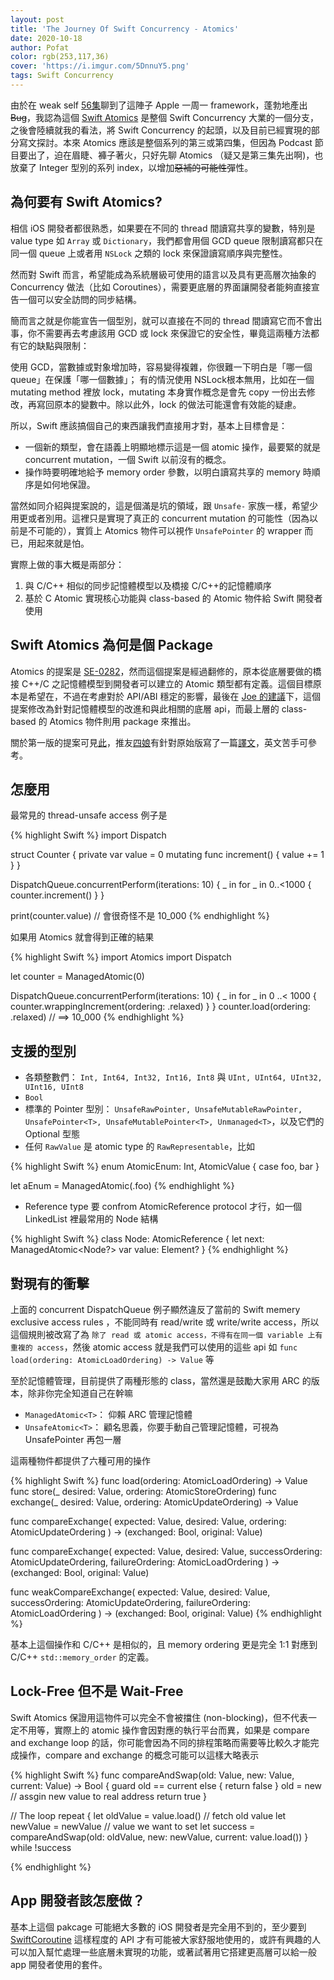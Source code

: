 ```yaml
---
layout: post
title: 'The Journey Of Swift Concurrency - Atomics'
date: 2020-10-18
author: Pofat
color: rgb(253,117,36)
cover: 'https://i.imgur.com/5DnnuY5.png'
tags: Swift Concurrency
---
```




由於在 weak self [56集](https://weakself.dev/episodes/56)聊到了這陣子 Apple 一周一 framework，蓬勃地產出~~Bug~~，我認為這個 [Swift Atomics](https://github.com/apple/swift-atomics) 是整個 Swift Concurrency 大業的一個分支，之後會陸續就我的看法，將  Swift Concurrency 的起頭，以及目前已經實現的部分寫文探討。本來 Atomics 應該是整個系列的第三或第四集，但因為 Podcast 節目要出了，迫在眉睫、褲子著火，只好先聊 Atomics （疑又是第三集先出啊)，也放棄了 Integer 型別的系列 index，以增加~~惡補的可能性~~彈性。

## 為何要有 Swift Atomics?

相信 iOS 開發者都很熟悉，如果要在不同的 thread 間讀寫共享的變數，特別是 value type 如 `Array` 或 `Dictionary`，我們都會用個 GCD queue 限制讀寫都只在同一個 queue 上或者用 `NSLock` 之類的 lock 來保證讀寫順序與完整性。

然而對 Swift 而言，希望能成為系統層級可使用的語言以及具有更高層次抽象的 Concurrency 做法（比如 Coroutines），需要更底層的界面讓開發者能夠直接宣告一個可以安全訪問的同步結構。

簡而言之就是你能宣告一個型別，就可以直接在不同的 thread 間讀寫它而不會出事，你不需要再去考慮該用 GCD 或 lock 來保證它的安全性，畢竟這兩種方法都有它的缺點與限制：

使用 GCD，當數據或對象增加時，容易變得複雜，你很難一下明白是「哪一個 queue」在保護「哪一個數據」； 有的情況使用 NSLock根本無用，比如在一個 mutating method 裡放 lock，mutating 本身實作概念是會先 copy 一份出去修改，再寫回原本的變數中。除以此外，lock 的做法可能還會有效能的疑慮。

所以，Swift 應該搞個自己的東西讓我們直接用才對，基本上目標會是：

* 一個新的類型，會在語義上明顯地標示這是一個 atomic 操作，最要緊的就是 concurrent mutation，一個 Swift 以前沒有的概念。
* 操作時要明確地給予 memory order 參數，以明白讀寫共享的 memory 時順序是如何地保證。

當然如同介紹與提案說的，這是個滿是坑的領域，跟 `Unsafe-` 家族一樣，希望少用更或者別用。這裡只是實現了真正的 concurrent mutation 的可能性（因為以前是不可能的），實質上 Atomics 物件可以視作 `UnsafePointer` 的 wrapper 而已，用起來就是怕。

實際上做的事大概是兩部分：

1. 與 C/C++ 相似的同步記憶體模型以及橋接 C/C++的記憶體順序
2. 基於 C Atomic 實現核心功能與 class-based 的 Atomic 物件給 Swift 開發者使用

## Swift Atomics 為何是個 Package

Atomics 的提案是 [SE-0282](https://github.com/apple/swift-evolution/blob/main/proposals/0282-atomics.md)，然而這個提案是經過翻修的，原本從底層要做的橋接 C++/C 之記憶體模型到開發者可以建立的 Atomic 類型都有定義。這個目標原本是希望在，不過在考慮對於 API/ABI 穩定的影響，最後在 [Joe 的建議](https://forums.swift.org/t/se-0282-low-level-atomic-operations/35382/59)下，這個提案修改為針對記憶體模型的改進和與此相關的底層 api，而最上層的 class-based 的 Atomics 物件則用 package 來推出。

關於第一版的提案可見[此](https://github.com/apple/swift-evolution/blob/3a358a07e878a58bec256639d2beb48461fc3177/proposals/0282-atomics.md)，推友[四娘](https://twitter.com/kemchenj)有針對原始版寫了一篇[譯文](https://kemchenj.github.io/2020-10-02/)，英文苦手可參考。

## 怎麼用

最常見的 thread-unsafe access 例子是

{% highlight Swift %}
import Dispatch

struct Counter {
    private var value = 0
    mutating func increment() {
        value += 1
    }
}

DispatchQueue.concurrentPerform(iterations: 10) { _ in
    for _ in 0..<1000 {
        counter.increment()
    }
}

print(counter.value) // 會很奇怪不是 10_000
{% endhighlight %}

如果用 Atomics 就會得到正確的結果

{% highlight Swift %}
import Atomics
import Dispatch

let counter = ManagedAtomic<Int>(0)

DispatchQueue.concurrentPerform(iterations: 10) { _ in
  for _ in 0 ..< 1000 {
    counter.wrappingIncrement(ordering: .relaxed)
  }
}
counter.load(ordering: .relaxed) // ⟹ 10_000
{% endhighlight %}

## 支援的型別

* 各類整數們： `Int, Int64, Int32, Int16, Int8` 與 `UInt, UInt64, UInt32, UInt16, UInt8`
* `Bool`
* 標準的 Pointer 型別： `UnsafeRawPointer, UnsafeMutableRawPointer, UnsafePointer<T>, UnsafeMutablePointer<T>, Unmanaged<T>`，以及它們的 Optional 型態
* 任何 `RawValue` 是 atomic type 的 `RawRepresentable`，比如

{% highlight Swift %}
enum AtomicEnum: Int, AtomicValue {
    case foo, bar
}

let aEnum = ManagedAtomic<AtomicEnum>(.foo)
{% endhighlight %}

* Reference type 要 confrom AtomicReference protocol 才行，如一個 LinkedList 裡最常用的 Node 結構

{% highlight Swift %}
class Node: AtomicReference {
    let next: ManagedAtomic<Node?>
    var value: Element?
}
{% endhighlight %}

## 對現有的衝擊

上面的 concurrent DispatchQueue 例子顯然違反了當前的 Swift memery exclusive access rules ，不能同時有 read/write 或 write/write access，所以這個規則被改寫了為 `除了 read 或 atomic access，不得有在同一個 variable 上有重複的 access`，然後 atomic access 就是我們可以使用的這些 api 如 `func load(ordering: AtomicLoadOrdering) -> Value` 等

至於記憶體管理，目前提供了兩種形態的 class，當然還是鼓勵大家用 ARC 的版本，除非你完全知道自己在幹嘛

* `ManagedAtomic<T>`： 仰賴 ARC 管理記憶體
* `UnsafeAtomic<T>`： 顧名思義，你要手動自己管理記憶體，可視為 UnsafePointer 再包一層

這兩種物件都提供了六種可用的操作

{% highlight Swift %}
func load(ordering: AtomicLoadOrdering) -> Value
func store(_ desired: Value, ordering: AtomicStoreOrdering)
func exchange(_ desired: Value, ordering: AtomicUpdateOrdering) -> Value

func compareExchange(
    expected: Value,
    desired: Value,
    ordering: AtomicUpdateOrdering
) -> (exchanged: Bool, original: Value)

func compareExchange(
    expected: Value,
    desired: Value,
    successOrdering: AtomicUpdateOrdering,
    failureOrdering: AtomicLoadOrdering
) -> (exchanged: Bool, original: Value)

func weakCompareExchange(
    expected: Value,
    desired: Value,
    successOrdering: AtomicUpdateOrdering,
    failureOrdering: AtomicLoadOrdering
) -> (exchanged: Bool, original: Value)
{% endhighlight %}

基本上這個操作和 C/C++ 是相似的，且 memory ordering 更是完全 1:1 對應到 C/C++ `std::memory_order` 的定義。

## Lock-Free 但不是 Wait-Free

Swift Atomics 保證用這物件可以完全不會被擋住 (non-blocking)，但不代表一定不用等，實際上的 atomic 操作會因對應的執行平台而異，如果是 compare and exchange loop 的話，你可能會因為不同的排程策略而需要等比較久才能完成操作，compare and exchange 的概念可能可以這樣大略表示

{% highlight Swift %}
func compareAndSwap(old: Value, new: Value, current: Value) -> Bool {
    guard old == current else {
        return false
    }
    old = new // assgin new value to real address
    return true
}

// The loop
repeat {
    let oldValue = value.load() // fetch old value
    let newValue = newValue // value we want to set
    let success = compareAndSwap(old: oldValue,
                                 new: newValue,
                                 current: value.load()) 
} while !success

{% endhighlight %}

## App 開發者該怎麼做？

基本上這個 pakcage 可能絕大多數的 iOS 開發者是完全用不到的，至少要到 [SwiftCoroutine](https://github.com/belozierov/SwiftCoroutine) 這樣程度的 API 才有可能被大家舒服地使用的，或許有興趣的人可以加入幫忙處理一些底層未實現的功能，或著試著用它搭建更高層可以給一般 app 開發者使用的套件。
